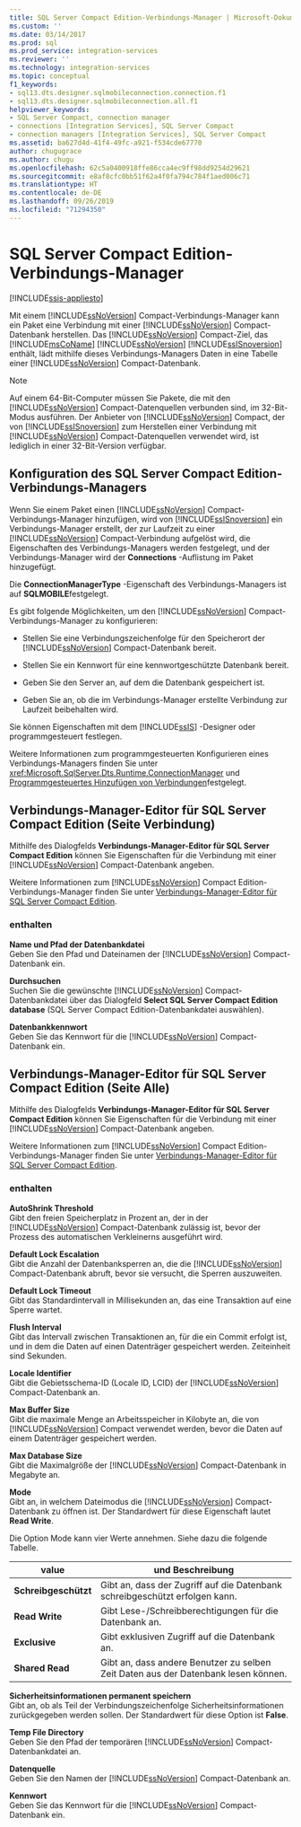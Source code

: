 ```yaml
---
title: SQL Server Compact Edition-Verbindungs-Manager | Microsoft-Dokumentation
ms.custom: ''
ms.date: 03/14/2017
ms.prod: sql
ms.prod_service: integration-services
ms.reviewer: ''
ms.technology: integration-services
ms.topic: conceptual
f1_keywords:
- sql13.dts.designer.sqlmobileconnection.connection.f1
- sql13.dts.designer.sqlmobileconnection.all.f1
helpviewer_keywords:
- SQL Server Compact, connection manager
- connections [Integration Services], SQL Server Compact
- connection managers [Integration Services], SQL Server Compact
ms.assetid: ba627d4d-41f4-49fc-a921-f534cde67770
author: chugugrace
ms.author: chugu
ms.openlocfilehash: 62c5a0400918ffe86cca4ec9ff98dd9254d29621
ms.sourcegitcommit: e8af8cfc0bb51f62a4f0fa794c784f1aed006c71
ms.translationtype: HT
ms.contentlocale: de-DE
ms.lasthandoff: 09/26/2019
ms.locfileid: "71294350"
---
```

# <a name="sql-server-compact-edition-connection-manager"></a>SQL Server Compact Edition-Verbindungs-Manager

[!INCLUDE[ssis-appliesto](../../includes/ssis-appliesto-ssvrpluslinux-asdb-asdw-xxx.md)]


  Mit einem [!INCLUDE[ssNoVersion](../../includes/ssnoversion-md.md)] Compact-Verbindungs-Manager kann ein Paket eine Verbindung mit einer [!INCLUDE[ssNoVersion](../../includes/ssnoversion-md.md)] Compact-Datenbank herstellen. Das [!INCLUDE[ssNoVersion](../../includes/ssnoversion-md.md)] Compact-Ziel, das [!INCLUDE[msCoName](../../includes/msconame-md.md)] [!INCLUDE[ssNoVersion](../../includes/ssnoversion-md.md)] [!INCLUDE[ssISnoversion](../../includes/ssisnoversion-md.md)] enthält, lädt mithilfe dieses Verbindungs-Managers Daten in eine Tabelle einer [!INCLUDE[ssNoVersion](../../includes/ssnoversion-md.md)] Compact-Datenbank.  
  
> [!NOTE]  
>  Auf einem 64-Bit-Computer müssen Sie Pakete, die mit den [!INCLUDE[ssNoVersion](../../includes/ssnoversion-md.md)] Compact-Datenquellen verbunden sind, im 32-Bit-Modus ausführen. Der Anbieter von [!INCLUDE[ssNoVersion](../../includes/ssnoversion-md.md)] Compact, der von [!INCLUDE[ssISnoversion](../../includes/ssisnoversion-md.md)] zum Herstellen einer Verbindung mit [!INCLUDE[ssNoVersion](../../includes/ssnoversion-md.md)] Compact-Datenquellen verwendet wird, ist lediglich in einer 32-Bit-Version verfügbar.  
  
## <a name="configuration-the-sql-server-compact-edition-connection-manager"></a>Konfiguration des SQL Server Compact Edition-Verbindungs-Managers  
 Wenn Sie einem Paket einen [!INCLUDE[ssNoVersion](../../includes/ssnoversion-md.md)] Compact-Verbindungs-Manager hinzufügen, wird von [!INCLUDE[ssISnoversion](../../includes/ssisnoversion-md.md)] ein Verbindungs-Manager erstellt, der zur Laufzeit zu einer [!INCLUDE[ssNoVersion](../../includes/ssnoversion-md.md)] Compact-Verbindung aufgelöst wird, die Eigenschaften des Verbindungs-Managers werden festgelegt, und der Verbindungs-Manager wird der **Connections** -Auflistung im Paket hinzugefügt.  
  
 Die **ConnectionManagerType** -Eigenschaft des Verbindungs-Managers ist auf **SQLMOBILE**festgelegt.  
  
 Es gibt folgende Möglichkeiten, um den [!INCLUDE[ssNoVersion](../../includes/ssnoversion-md.md)] Compact-Verbindungs-Manager zu konfigurieren:  
  
-   Stellen Sie eine Verbindungszeichenfolge für den Speicherort der [!INCLUDE[ssNoVersion](../../includes/ssnoversion-md.md)] Compact-Datenbank bereit.  
  
-   Stellen Sie ein Kennwort für eine kennwortgeschützte Datenbank bereit.  
  
-   Geben Sie den Server an, auf dem die Datenbank gespeichert ist.  
  
-   Geben Sie an, ob die im Verbindungs-Manager erstellte Verbindung zur Laufzeit beibehalten wird.  
  
 Sie können Eigenschaften mit dem [!INCLUDE[ssIS](../../includes/ssis-md.md)] -Designer oder programmgesteuert festlegen.  
  
 Weitere Informationen zum programmgesteuerten Konfigurieren eines Verbindungs-Managers finden Sie unter <xref:Microsoft.SqlServer.Dts.Runtime.ConnectionManager> und [Programmgesteuertes Hinzufügen von Verbindungen](../../integration-services/building-packages-programmatically/adding-connections-programmatically.md)festgelegt.  
  
## <a name="sql-server-compact-edition-connection-manager-editor-connection-page"></a>Verbindungs-Manager-Editor für SQL Server Compact Edition (Seite Verbindung)
  Mithilfe des Dialogfelds **Verbindungs-Manager-Editor für SQL Server Compact Edition** können Sie Eigenschaften für die Verbindung mit einer [!INCLUDE[ssNoVersion](../../includes/ssnoversion-md.md)] Compact-Datenbank angeben.  
  
 Weitere Informationen zum [!INCLUDE[ssNoVersion](../../includes/ssnoversion-md.md)] Compact Edition-Verbindungs-Manager finden Sie unter [Verbindungs-Manager-Editor für SQL Server Compact Edition](../../integration-services/connection-manager/sql-server-compact-edition-connection-manager.md).  
  
### <a name="options"></a>enthalten  
 **Name und Pfad der Datenbankdatei**  
 Geben Sie den Pfad und Dateinamen der [!INCLUDE[ssNoVersion](../../includes/ssnoversion-md.md)] Compact-Datenbank ein.  
  
 **Durchsuchen**  
 Suchen Sie die gewünschte [!INCLUDE[ssNoVersion](../../includes/ssnoversion-md.md)] Compact-Datenbankdatei über das Dialogfeld **Select SQL Server Compact Edition database** (SQL Server Compact Edition-Datenbankdatei auswählen).  
  
 **Datenbankkennwort**  
 Geben Sie das Kennwort für die [!INCLUDE[ssNoVersion](../../includes/ssnoversion-md.md)] Compact-Datenbank ein.  
  
## <a name="sql-server-compact-edition-connection-manager-editor-all-page"></a>Verbindungs-Manager-Editor für SQL Server Compact Edition (Seite Alle)
  Mithilfe des Dialogfelds **Verbindungs-Manager-Editor für SQL Server Compact Edition** können Sie Eigenschaften für die Verbindung mit einer [!INCLUDE[ssNoVersion](../../includes/ssnoversion-md.md)] Compact-Datenbank angeben.  
  
 Weitere Informationen zum [!INCLUDE[ssNoVersion](../../includes/ssnoversion-md.md)] Compact Edition-Verbindungs-Manager finden Sie unter [Verbindungs-Manager-Editor für SQL Server Compact Edition](../../integration-services/connection-manager/sql-server-compact-edition-connection-manager.md).  
  
### <a name="options"></a>enthalten  
 **AutoShrink Threshold**  
 Gibt den freien Speicherplatz in Prozent an, der in der [!INCLUDE[ssNoVersion](../../includes/ssnoversion-md.md)] Compact-Datenbank zulässig ist, bevor der Prozess des automatischen Verkleinerns ausgeführt wird.  
  
 **Default Lock Escalation**  
 Gibt die Anzahl der Datenbanksperren an, die die [!INCLUDE[ssNoVersion](../../includes/ssnoversion-md.md)] Compact-Datenbank abruft, bevor sie versucht, die Sperren auszuweiten.  
  
 **Default Lock Timeout**  
 Gibt das Standardintervall in Millisekunden an, das eine Transaktion auf eine Sperre wartet.  
  
 **Flush Interval**  
 Gibt das Intervall zwischen Transaktionen an, für die ein Commit erfolgt ist, und in dem die Daten auf einen Datenträger gespeichert werden. Zeiteinheit sind Sekunden.  
  
 **Locale Identifier**  
 Gibt die Gebietsschema-ID (Locale ID, LCID) der [!INCLUDE[ssNoVersion](../../includes/ssnoversion-md.md)] Compact-Datenbank an.  
  
 **Max Buffer Size**  
 Gibt die maximale Menge an Arbeitsspeicher in Kilobyte an, die von [!INCLUDE[ssNoVersion](../../includes/ssnoversion-md.md)] Compact verwendet werden, bevor die Daten auf einem Datenträger gespeichert werden.  
  
 **Max Database Size**  
 Gibt die Maximalgröße der [!INCLUDE[ssNoVersion](../../includes/ssnoversion-md.md)] Compact-Datenbank in Megabyte an.  
  
 **Mode**  
 Gibt an, in welchem Dateimodus die [!INCLUDE[ssNoVersion](../../includes/ssnoversion-md.md)] Compact-Datenbank zu öffnen ist. Der Standardwert für diese Eigenschaft lautet **Read Write**.  
  
 Die Option Mode kann vier Werte annehmen. Siehe dazu die folgende Tabelle.  
  
|value|und Beschreibung|  
|-----------|-----------------|  
|**Schreibgeschützt**|Gibt an, dass der Zugriff auf die Datenbank schreibgeschützt erfolgen kann.|  
|**Read Write**|Gibt Lese-/Schreibberechtigungen für die Datenbank an.|  
|**Exclusive**|Gibt exklusiven Zugriff auf die Datenbank an.|  
|**Shared Read**|Gibt an, dass andere Benutzer zu selben Zeit Daten aus der Datenbank lesen können.|  
  
 **Sicherheitsinformationen permanent speichern**  
 Gibt an, ob als Teil der Verbindungszeichenfolge Sicherheitsinformationen zurückgegeben werden sollen. Der Standardwert für diese Option ist **False**.  
  
 **Temp File Directory**  
 Geben Sie den Pfad der temporären [!INCLUDE[ssNoVersion](../../includes/ssnoversion-md.md)] Compact-Datenbankdatei an.  
  
 **Datenquelle**  
 Geben Sie den Namen der [!INCLUDE[ssNoVersion](../../includes/ssnoversion-md.md)] Compact-Datenbank an.  
  
 **Kennwort**  
 Geben Sie das Kennwort für die [!INCLUDE[ssNoVersion](../../includes/ssnoversion-md.md)] Compact-Datenbank ein.  
  

